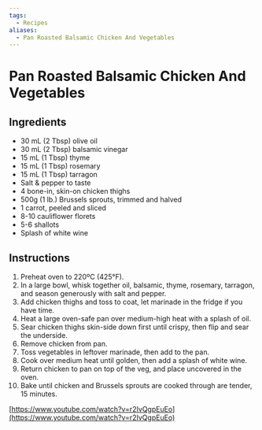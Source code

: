 ```yaml
---
tags:
  - Recipes
aliases:
  - Pan Roasted Balsamic Chicken And Vegetables
---
```


# Pan Roasted Balsamic Chicken And Vegetables
## Ingredients
- 30 mL (2 Tbsp) olive oil
- 30 mL (2 Tbsp) balsamic vinegar
- 15 mL (1 Tbsp) thyme
- 15 mL (1 Tbsp) rosemary
- 15 mL (1 Tbsp) tarragon 
- Salt & pepper to taste
- 4 bone-in, skin-on chicken thighs
- 500g (1 lb.) Brussels sprouts, trimmed and halved
- 1 carrot, peeled and sliced
- 8-10 cauliflower florets
- 5-6 shallots 
- Splash of white wine

## Instructions
1. Preheat oven to 220ºC (425°F). 
2. In a large bowl, whisk together oil, balsamic, thyme, rosemary, tarragon, and season generously with salt and pepper. 
3. Add chicken thighs and toss to coat, let marinade in the fridge if you have time.
4. Heat a large oven-safe pan over medium-high heat with a splash of oil. 
5. Sear chicken thighs skin-side down first until crispy, then flip and sear the underside. 
6. Remove chicken from pan.
7. Toss vegetables in leftover marinade, then add to the pan.
8. Cook over medium heat until golden, then add a splash of white wine.
9. Return chicken to pan on top of the veg, and place uncovered in the oven.
10. Bake until chicken and Brussels sprouts are cooked through  are tender, 15 minutes.

[https://www.youtube.com/watch?v=r2IvQgpEuEo](https://www.youtube.com/watch?v=r2IvQgpEuEo)